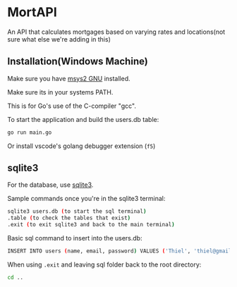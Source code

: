 # MortAPI
An API that calculates mortgages based on varying rates and locations(not sure what else we're adding in this)

## Installation(Windows Machine)
 
Make sure you have [msys2 GNU](https://www.msys2.org/) installed.
 
Make sure its in your systems PATH. 

This is for Go's use of the C-compiler "gcc".

To start the application and build the users.db table:

```sh
go run main.go
```

Or install vscode's golang debugger extension (`f5`)

## sqlite3

For the database, use [sqlite3](https://www.sqlite.org/download.html). 

Sample commands once you're in the sqlite3 terminal:

```sh
sqlite3 users.db (to start the sql terminal)
.table (to check the tables that exist)
.exit (to exit sqlite3 and back to the main terminal)
```

Basic sql command to insert into the users.db:
```sh
INSERT INTO users (name, email, password) VALUES ('Thiel', 'thiel@gmail.com', 'password'); 
```

When using `.exit` and leaving sql folder back to the root directory:
```sh
cd ..
``` 
 
